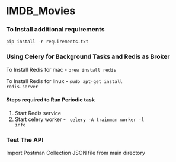 # IMDB_Movies


### To Install additional requirements
<code>pip install -r requirements.txt</code>


### Using Celery for Background Tasks and Redis as Broker
To Install Redis for mac - <code>brew install redis</code>

To Install Redis for linux - <code>sudo apt-get install redis-server</code>


#### Steps required to Run Periodic task
1. Start Redis service
2. Start celery worker - <code> celery -A trainman worker -l info</code>


### Test The API
Import Postman Collection JSON file from main directory
